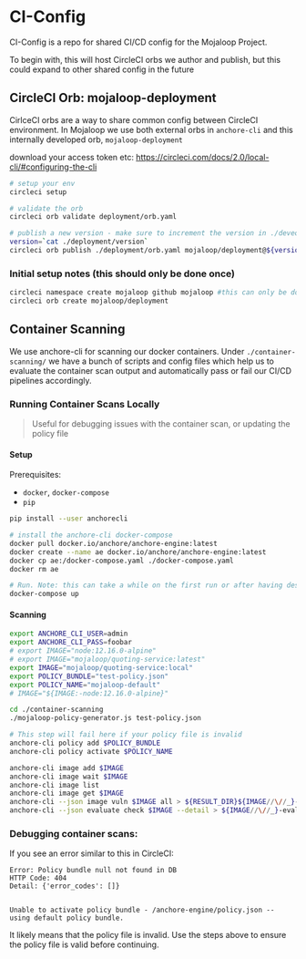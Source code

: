 # CI-Config

CI-Config is a repo for shared CI/CD config for the Mojaloop Project.

To begin with, this will host CircleCI orbs we author and publish, but this could expand to other shared config in the future

## CircleCI Orb: mojaloop-deployment

CirlceCI orbs are a way to share common config between CircleCI environment. In Mojaloop we use both external orbs in `anchore-cli` and this internally developed orb, `mojaloop-deployment`

download your access token etc: https://circleci.com/docs/2.0/local-cli/#configuring-the-cli
```bash
# setup your env
circleci setup

# validate the orb
circleci orb validate deployment/orb.yaml

# publish a new version - make sure to increment the version in ./deveopment/version
version=`cat ./deployment/version`
circleci orb publish ./deployment/orb.yaml mojaloop/deployment@${version}
```

### Initial setup notes (this should only be done once)

```bash 
circleci namespace create mojaloop github mojaloop #this can only be done once per org
circleci orb create mojaloop/deployment
```


## Container Scanning

We use anchore-cli for scanning our docker containers. Under `./container-scanning/` we have a bunch of scripts and config files which help us to evaluate the container scan output and automatically pass or fail our CI/CD pipelines accordingly.


### Running Container Scans Locally 
>Useful for debugging issues with the container scan, or updating the policy file


#### Setup

Prerequisites:
- `docker`, `docker-compose`
- `pip`

```bash
pip install --user anchorecli

# install the anchore-cli docker-compose
docker pull docker.io/anchore/anchore-engine:latest
docker create --name ae docker.io/anchore/anchore-engine:latest
docker cp ae:/docker-compose.yaml ./docker-compose.yaml
docker rm ae

# Run. Note: this can take a while on the first run or after having destroyed the containers
docker-compose up
```

#### Scanning

```bash
export ANCHORE_CLI_USER=admin
export ANCHORE_CLI_PASS=foobar
# export IMAGE="node:12.16.0-alpine"
# export IMAGE="mojaloop/quoting-service:latest"
export IMAGE="mojaloop/quoting-service:local"
export POLICY_BUNDLE="test-policy.json"
export POLICY_NAME="mojaloop-default"
# IMAGE="${IMAGE:-node:12.16.0-alpine}"

cd ./container-scanning
./mojaloop-policy-generator.js test-policy.json

# This step will fail here if your policy file is invalid
anchore-cli policy add $POLICY_BUNDLE
anchore-cli policy activate $POLICY_NAME

anchore-cli image add $IMAGE
anchore-cli image wait $IMAGE
anchore-cli image list
anchore-cli image get $IMAGE
anchore-cli --json image vuln $IMAGE all > ${RESULT_DIR}${IMAGE//\//_}-vuln.json
anchore-cli --json evaluate check $IMAGE --detail > ${IMAGE//\//_}-eval.json
```


### Debugging container scans:

If you see an error similar to this in CircleCI:

```
Error: Policy bundle null not found in DB
HTTP Code: 404
Detail: {'error_codes': []}


Unable to activate policy bundle - /anchore-engine/policy.json -- using default policy bundle.
```

It likely means that the policy file is invalid. Use the steps above to ensure the policy file is valid before continuing.


